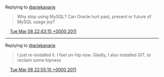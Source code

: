 Replying to [@ariekanarie](https://twitter.com/ariekanarie/status/45252729358131201)

> Why stop using MySQL? Can Oracle hurt past, present or future of MySQL usage joy?

<img src="../../media/tweet.ico" width="12" /> [Tue Mar 08 22:43:15 +0000 2011](https://twitter.com/DromerDenker/status/45253273598443520)

----

Replying to [@ariekanarie](https://twitter.com/ariekanarie/status/45254488382124032)

> I just re\-installed it\. I feel un\-hip now\. Gladly, I also installed GIT, to reclaim some hipness

<img src="../../media/tweet.ico" width="12" /> [Tue Mar 08 22:55:10 +0000 2011](https://twitter.com/DromerDenker/status/45256269317144577)